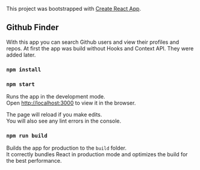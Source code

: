 This project was bootstrapped with [Create React App](https://github.com/facebook/create-react-app).

## Github Finder

With this app you can search Github users and view their profiles and repos.
At first the app was build without Hooks and Context API. They were added later.

### `npm install`

### `npm start`

Runs the app in the development mode.<br>
Open [http://localhost:3000](http://localhost:3000) to view it in the browser.

The page will reload if you make edits.<br>
You will also see any lint errors in the console.

### `npm run build`

Builds the app for production to the `build` folder.<br>
It correctly bundles React in production mode and optimizes the build for the best performance.
